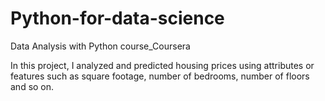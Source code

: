 # Python-for-data-science
Data Analysis with Python course_Coursera

In this project, I analyzed and predicted housing prices using attributes or features such as square footage, number of bedrooms, number of floors and so on. 
